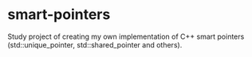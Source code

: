 # smart-pointers
Study project of creating my own implementation of C++ smart pointers (std::unique_pointer, std::shared_pointer and others).
